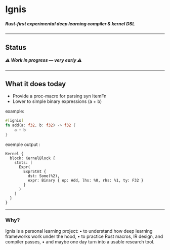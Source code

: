 # Ignis
##### Rust-first experimental deep learning compiler & kernel DSL

___

## Status
##### ⚠️ Work in progress — very early ⚠️


___

## What it does today
- Provide a proc-macro for parsing syn ItemFn
- Lower to simple binary expressions (a + b)


example:
```rust
#[ignis]
fn add(a: f32, b: f32) -> f32 {
    a + b
}
```

exemple output :
```
Kernel {
  block: KernelBlock {
    stmts: [
      Expr(
        ExprStmt {
          dst: Some(%2),
          expr: Binary { op: Add, lhs: %0, rhs: %1, ty: F32 }
        }
      )
    ]
  }
}
```
___


### Why?

Ignis is a personal learning project:
	•	to understand how deep learning frameworks work under the hood,
	•	to practice Rust macros, IR design, and compiler passes,
	•	and maybe one day turn into a usable research tool.
